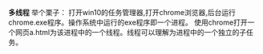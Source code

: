 **多线程**
举个栗子：
打开win10的任务管理器,打开chrome浏览器,后台运行chrome.exe程序。操作系统中运行的exe程序即一个进程。
使用chrome打开一个网页a.html为该进程中的一个线程。线程可以理解为进程中的一个独立的子任务。